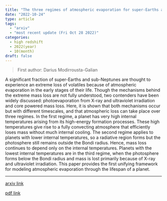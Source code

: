 ```yaml
---
title: "The three regimes of atmospheric evaporation for super-Earths and sub-Neptunes"
date: "2022-10-24"
type: article
tags:
  - "arxiv"
  - "most recent update (Fri Oct 28 2022)"
categories:
  - high redshift
  - 2022(year)
  - 10(month)
draft: false
---
```


> First author: Darius Modirrousta-Galian

 A significant fraction of super-Earths and sub-Neptunes are thought to
experience an extreme loss of volatiles because of atmospheric evaporation in
the early stages of their life. Though the mechanisms behind the extreme mass
loss are not fully understood, two contenders have been widely discussed:
photoevaporation from X-ray and ultraviolet irradiation and core powered mass
loss. Here, it is shown that both mechanisms occur but with different
timescales, and that atmospheric loss can take place over three regimes. In the
first regime, a planet has very high internal temperatures arising from its
high-energy formation processes. These high temperatures give rise to a fully
convecting atmosphere that efficiently loses mass without much internal
cooling. The second regime applies to planets with lower internal temperatures,
so a radiative region forms but the photosphere still remains outside the Bondi
radius. Hence, mass loss continues to depend only on the internal temperatures.
Planets with the lowest internal temperatures are in the third regime, when the
photosphere forms below the Bondi radius and mass is lost primarily because of
X-ray and ultraviolet irradiation. This paper provides the first unifying
framework for modeling atmospheric evaporation through the lifespan of a
planet.

---
[arxiv link](http://arxiv.org/abs/2210.13346v2)

[pdf link](http://arxiv.org/pdf/2210.13346v2)